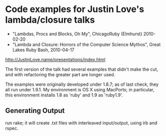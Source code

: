# Code examples for Justin Love's lambda/closure talks

- "Lambdas, Procs and Blocks, Oh My", ChicagoRuby (Elmhurst) 2010-02-20
- "Lambda and Closure: Horrors of the Computer Science Mythos", Great Lakes Ruby Bash, 2010-04-17

http://JustinLove.name/presentations/index.html

The first version of the talk had several examples that didn't make the cut, and with refactoring the greater part are longer used.

The examples were originally developed under 1.8.7; as of last check, they all run under 1.9.1.  My environment is OS X using MacPorts; in particular, this environment installs 1.8 as 'ruby' and 1.9 as 'ruby1.9'.

## Generating Output

run rake; it will create .txt files with interleaved input/output, using irb and rspec. 

